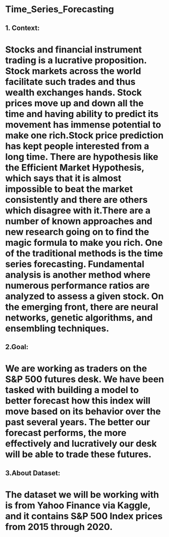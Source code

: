 # Time_Series_Forecasting
## 1. Context:
# Stocks and financial instrument trading is a lucrative proposition. Stock markets across the world facilitate such trades and thus wealth exchanges hands. Stock prices move up and down all the time and having ability to predict its movement has immense potential to make one rich.Stock price prediction has kept people interested from a long time. There are hypothesis like the Efficient Market Hypothesis, which says that it is almost impossible to beat the market consistently and there are others which disagree with it.There are a number of known approaches and new research going on to find the magic formula to make you rich. One of the traditional methods is the time series forecasting. Fundamental analysis is another method where numerous performance ratios are analyzed to assess a given stock. On the emerging front, there are neural networks, genetic algorithms, and ensembling techniques.


## 2.Goal:
# We are working as traders on the S&P 500 futures desk. We have been tasked with building a model to better forecast how this index will move based on its behavior over the past several years. The better our forecast performs, the more effectively and lucratively our desk will be able to trade these futures.

## 3.About Dataset:
# The dataset we will be working with is from Yahoo Finance via Kaggle, and it contains S&P 500 Index prices from 2015 through 2020.
